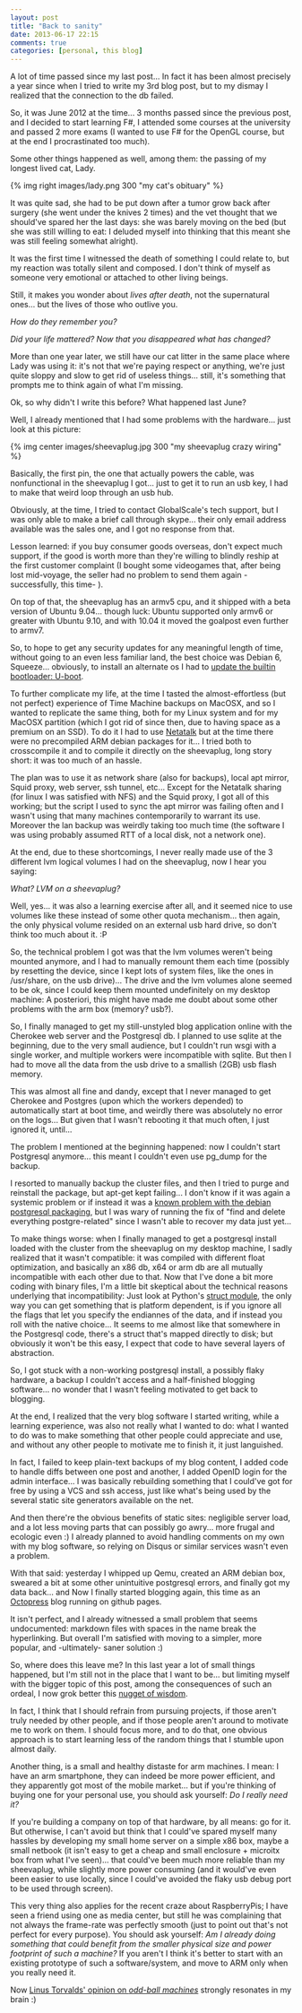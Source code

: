 ```yaml
---
layout: post
title: "Back to sanity"
date: 2013-06-17 22:15
comments: true
categories: [personal, this blog]
---
```


A lot of time passed since my last post... In fact it has been almost precisely a year since when I tried to write my 3rd blog post, but to my dismay I realized that the connection to the db failed.

So, it was June 2012 at the time... 3 months passed since the previous post, and I decided to start learning F#, I attended some courses at the university and passed 2 more exams (I wanted to use F# for the OpenGL course, but at the end I procrastinated too much).

Some other things happened as well, among them: the passing of my longest lived cat, Lady.

{% img right images/lady.png 300 "my cat's obituary" %}

It was quite sad, she had to be put down after a tumor grow back after surgery (she went under the knives 2 times) and the vet thought that we should've spared her the last days: she was barely moving on the bed (but she was still willing to eat: I deluded myself into thinking that this meant she was still feeling somewhat alright).

It was the first time I witnessed the death of something I could relate to, but my reaction was totally silent and composed. I don't think of myself as someone very emotional or attached to other living beings.

Still, it makes you wonder about *lives after death*, not the supernatural ones... but the lives of those who outlive you.

*How do they remember you?*

*Did your life mattered? Now that you disappeared what has changed?*

More than one year later, we still have our cat litter in the same place where Lady was using it: it's not that we're paying respect or anything, we're just quite sloppy and slow to get rid of useless things... still, it's something that prompts me to think again of what I'm missing.


Ok, so why didn't I write this before? What happened last June?

Well, I already mentioned that I had some problems with the hardware... just look at this picture:

{% img center images/sheevaplug.jpg 300 "my sheevaplug crazy wiring" %}

Basically, the first pin, the one that actually powers the cable, was nonfunctional in the sheevaplug I got... just to get it to run an usb key, I had to make that weird loop through an usb hub.

Obviously, at the time, I tried to contact GlobalScale's tech support, but I was only able to make a brief call through skype... their only email address available was the sales one, and I got no response from that.

Lesson learned: if you buy consumer goods overseas, don't expect much support, if the good is worth more than they're willing to blindly reship at the first customer complaint (I bought some videogames that, after being lost mid-voyage, the seller had no problem to send them again -successfully, this time- ).

On top of that, the sheevaplug has an armv5 cpu, and it shipped with a beta version of Ubuntu 9.04... though luck: Ubuntu supported only armv6 or greater with Ubuntu 9.10, and with 10.04 it moved the goalpost even further to armv7.

So, to hope to get any security updates for any meaningful length of time, without going to an even less familiar land, the best choice was Debian 6, Squeeze... obviously, to install an alternate os I had to [update the builtin bootloader: U-boot](https://www.google.com/search?hl=en&q=sheevaplug+uboot).

To further complicate my life, at the time I tasted the almost-effortless (but not perfect) experience of Time Machine backups on MacOSX, and so I wanted to replicate the same thing, both for my Linux system and for my MacOSX partition (which I got rid of since then, due to having space as a premium on an SSD). To do it I had to use [Netatalk](http://netatalk.sourceforge.net/) but at the time there were no precompiled ARM debian packages for it... I tried both to crosscompile it and to compile it directly on the sheevaplug, long story short: it was too much of an hassle.

The plan was to use it as network share (also for backups), local apt mirror, Squid proxy, web server, ssh tunnel, etc... Except for the Netatalk sharing (for linux I was satisfied with NFS) and the Squid proxy, I got all of this working; but the script I used to sync the apt mirror was failing often and I wasn't using that many machines contemporarily to warrant its use. Moreover the lan backup was weirdly taking too much time (the software I was using probably assumed RTT of a local disk, not a network one).

At the end, due to these shortcomings, I never really made use of the 3 different lvm logical volumes I had on the sheevaplug, now I hear you saying:

*What? LVM on a sheevaplug?*

Well, yes... it was also a learning exercise after all, and it seemed nice to use volumes like these instead of some other quota mechanism... then again, the only physical volume resided on an external usb hard drive, so don't think too much about it. :P

So, the technical problem I got was that the lvm volumes weren't being mounted anymore, and I had to manually remount them each time (possibly by resetting the device, since I kept lots of system files, like the ones in /usr/share, on the usb drive)... The drive and the lvm volumes alone seemed to be ok, since I could keep them mounted undefinitely on my desktop machine: A posteriori, this might have made me doubt about some other problems with the arm box (memory? usb?).

So, I finally managed to get my still-unstyled blog application online with the Cherokee web server and the Postgresql db. I planned to use sqlite at the beginning, due to the very small audience, but I couldn't run wsgi with a single worker, and multiple workers were incompatible with sqlite. But then I had to move all the data from the usb drive to a smallish (2GB) usb flash memory.

This was almost all fine and dandy, except that I never managed to get Cherokee and Postgres (upon which the workers depended) to automatically start at boot time, and weirdly there was absolutely no error on the logs... But given that I wasn't rebooting it that much often, I just ignored it, until...

The problem I mentioned at the beginning happened: now I couldn't start Postgresql anymore... this meant I couldn't even use pg_dump for the backup.

I resorted to manually backup the cluster files, and then I tried to purge and reinstall the package, but apt-get kept failing... I don't know if it was again a systemic problem or if instead it was a [known problem with the debian postgresql packaging](https://bugs.launchpad.net/ubuntu/+source/postgresql-8.3/+bug/235379/comments/15), but I was wary of running the fix of "find and delete everything postgre-related" since I wasn't able to recover my data just yet...

To make things worse: when I finally managed to get a postgresql install loaded with the cluster from the sheevaplug on my desktop machine, I sadly realized that it wasn't compatible: it was compiled with different float optimization, and basically an x86 db, x64 or arm db are all mutually incompatible with each other due to that. Now that I've done a bit more coding with binary files, I'm a little bit skeptical about the technical reasons underlying that incompatibility: Just look at Python's [struct module](http://docs.python.org/3/library/struct.html), the only way you can get something that is platform dependent, is if you ignore all the flags that let you specify the endiannes of the data, and if instead you roll with the native choice... It seems to me almost like that somewhere in the Postgresql code, there's a struct that's mapped directly to disk; but obviously it won't be this easy, I expect that code to have several layers of abstraction.


So, I got stuck with a non-working postgresql install, a possibly flaky hardware, a backup I couldn't access and a half-finished blogging software... no wonder that I wasn't feeling motivated to get back to blogging.

At the end, I realized that the very blog software I started writing, while a learning experience, was also not really what I wanted to do: what I wanted to do was to make something that other people could appreciate and use, and without any other people to motivate me to finish it, it just languished.

In fact, I failed to keep plain-text backups of my blog content, I added code to handle diffs between one post and another, I added OpenID login for the admin interface... I was basically rebuilding something that I could've got for free by using a VCS and ssh access, just like what's being used by the several static site generators available on the net.

And then there're the obvious benefits of static sites: negligible server load, and a lot less moving parts that can possibly go awry... more frugal and ecologic even :) I already planned to avoid handling comments on my own with my blog software, so relying on Disqus or similar services wasn't even a problem.

With that said: yesterday I whipped up Qemu, created an ARM debian box, sweared a bit at some other unintuitive postgresql errors, and finally got my data back... and Now I finally started blogging again, this time as an [Octopress](http://octopress.org/) blog running on github pages.

It isn't perfect, and I already witnessed a small problem that seems undocumented: markdown files with spaces in the name break the hyperlinking. But overall I'm satisfied with moving to a simpler, more popular, and -ultimately- saner solution :)

So, where does this leave me? In this last year a lot of small things happened, but I'm still not in the place that I want to be... but limiting myself with the bigger topic of this post, among the consequences of such an ordeal, I now grok better this [nugget of wisdom](https://news.ycombinator.com/item?id=5691216).

In fact, I think that I should refrain from pursuing projects, if those aren't truly needed by other people, and if those people aren't around to motivate me to work on them. I should focus more, and to do that, one obvious approach is to start learning less of the random things that I stumble upon almost daily.

Another thing, is a small and healthy distaste for arm machines. I mean: I have an arm smartphone, they can indeed be more power efficient, and they apparently got most of the mobile market... but if you're thinking of buying one for your personal use, you should ask yourself: *Do I really need it?*

If you're building a company on top of that hardware, by all means: go for it. But otherwise, I can't avoid but think that I could've spared myself many hassles by developing my small home server on a simple x86 box, maybe a small netbook (it isn't easy to get a cheap and small enclosure + microitx box from what I've seen)... that could've been much more reliable than my sheevaplug, while slightly more power consuming (and it would've even been easier to use locally, since I could've avoided the flaky usb debug port to be used through screen).

This very thing also applies for the recent craze about RaspberryPis; I have seen a friend using one as media center, but still he was complaining that not always the frame-rate was perfectly smooth (just to point out that's not perfect for every purpose). You should ask yourself: *Am I already doing something that could benefit from the smaller physical size and power footprint of such a machine?* If you aren't I think it's better to start with an existing prototype of such a software/system, and move to ARM only when you really need it.

Now [Linus Torvalds' opinion on *odd-ball machines*](http://torvalds-family.blogspot.it/2009/01/odd-hardware.html) strongly resonates in my brain :)
